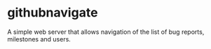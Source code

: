 # githubnavigate
A simple web server that allows navigation of the list of bug reports, milestones and users.
